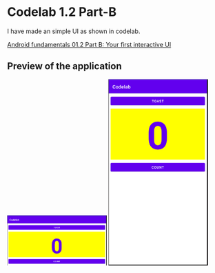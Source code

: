 # Codelab 1.2 Part-B

I have made an simple UI as shown in codelab.

[Android fundamentals 01.2 Part B: Your first interactive UI](https://developer.android.com/codelabs/android-training-layout-editor-part-b?index=..%2F..%2Fandroid-training#0)

## Preview of the application

<img title="" src="https://raw.githubusercontent.com/imAtulSharma/imAtulSharma/master/CDN/AndroidApplicationsPreviews/Codelab/1.2%20Part-B/01.PNG" alt="" width="231">
<img title="" src="https://raw.githubusercontent.com/imAtulSharma/imAtulSharma/master/CDN/AndroidApplicationsPreviews/Codelab/1.2%20Part-B/02.PNG" alt="" width="231">


